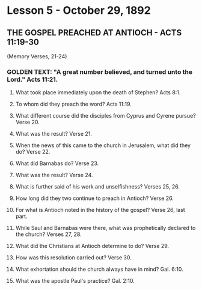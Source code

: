 # Lesson 5 - October 29, 1892
## THE GOSPEL PREACHED AT ANTIOCH - ACTS 11:19-30
(Memory Verses, 21-24)

### GOLDEN TEXT: "A great number believed, and turned unto the Lord." Acts 11:21.

1. What took place immediately upon the death of Stephen? Acts 8:1.

2. To whom did they preach the word? Acts 11:19.

3. What different course did the disciples from Cyprus and Cyrene pursue? Verse 20.

4. What was the result? Verse 21.

5. When the news of this came to the church in Jerusalem, what did they do? Verse 22.

6. What did Barnabas do? Verse 23.

7. What was the result? Verse 24.

8. What is further said of his work and unselfishness? Verses 25, 26.

9. How long did they two continue to preach in Antioch? Verse 26.

10. For what is Antioch noted in the history of the gospel? Verse 26, last part.

11. While Saul and Barnabas were there, what was prophetically declared to the church? Verses 27, 28.

12. What did the Christians at Antioch determine to do? Verse 29.

13. How was this resolution carried out? Verse 30.

14. What exhortation should the church always have in mind? Gal. 6:10.

15. What was the apostle Paul's practice? Gal. 2:10.